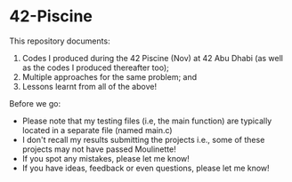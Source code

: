 # 42-Piscine

This repository documents:
1. Codes I produced during the 42 Piscine (Nov) at 42 Abu Dhabi (as well as the codes I produced thereafter too);
2. Multiple approaches for the same problem; and
3. Lessons learnt from all of the above!

Before we go:
- Please note that my testing files (i.e, the main function) are typically located in a separate file (named main.c)
- I don't recall my results submitting the projects i.e., some of these projects may not have passed Moulinette!
- If you spot any mistakes, please let me know!
- If you have ideas, feedback or even questions, please let me know!
